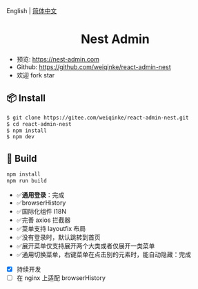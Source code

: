 English | [简体中文](./README.zh_CN.md)

<h1 align="center">Nest Admin</h1>

- 预览: https://nest-admin.com
- Github: https://github.com/weiqinke/react-admin-nest
- 欢迎 fork star

## 📦 Install

```bash
$ git clone https://gitee.com/weiqinke/react-admin-nest.git
$ cd react-admin-nest
$ npm install
$ npm dev
```

## 🔨 Build

```bash
npm install
npm run build
```

- :white_check_mark:**通用登录**：完成
- :white_check_mark:browserHistory
- :white_check_mark:国际化组件 I18N
- :white_check_mark:完善 axios 拦截器
- :white_check_mark:菜单支持 layoutfix 布局
- :white_check_mark:没有登录时，默认跳转到首页
- :white_check_mark:展开菜单仅支持展开两个大类或者仅展开一类菜单
- :white_check_mark:通用切换菜单，右键菜单在点击别的元素时，能自动隐藏：完成
- [x] 持续开发
- [ ] 在 nginx 上适配 browserHistory
